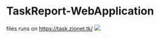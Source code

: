 # TaskReport-WebApplication
files runs on https://task.zionet.tk/
<img src="https://i.imgur.com/0cB71kJ.png" />
